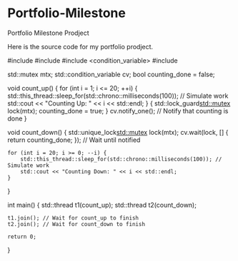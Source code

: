# Portfolio-Milestone
Portfolio Milestone Prodject 

Here is the source code for my portfolio prodject.

#include <thread>
#include <mutex>
#include <condition_variable>
#include <chrono>

std::mutex mtx;
std::condition_variable cv;
bool counting_done = false;

void count_up() {
    for (int i = 1; i <= 20; ++i) {
        std::this_thread::sleep_for(std::chrono::milliseconds(100)); // Simulate work
        std::cout << "Counting Up: " << i << std::endl;
    }
    {
        std::lock_guard<std::mutex> lock(mtx);
        counting_done = true;
    }
    cv.notify_one(); // Notify that counting is done
}

void count_down() {
    std::unique_lock<std::mutex> lock(mtx);
    cv.wait(lock, [] { return counting_done; }); // Wait until notified

    for (int i = 20; i >= 0; --i) {
        std::this_thread::sleep_for(std::chrono::milliseconds(100)); // Simulate work
        std::cout << "Counting Down: " << i << std::endl;
    }
}

int main() {
    std::thread t1(count_up);
    std::thread t2(count_down);

    t1.join(); // Wait for count_up to finish
    t2.join(); // Wait for count_down to finish

    return 0;
}

